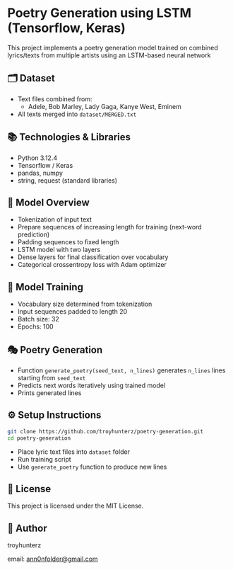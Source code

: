 # Poetry Generation using LSTM (Tensorflow, Keras)
This project implements a poetry generation model trained on combined lyrics/texts from multiple artists using an LSTM-based neural network

## 🗂️ Dataset
- Text files combined from:
  - Adele, Bob Marley, Lady Gaga, Kanye West, Eminem
- All texts merged into `dataset/MERGED.txt`

## 📚 Technologies & Libraries
- Python 3.12.4
- Tensorflow / Keras
- pandas, numpy
- string, request (standard libraries)

## 🔧 Model Overview
- Tokenization of input text
- Prepare sequences of increasing length for training (next-word prediction)
- Padding sequences to fixed length
- LSTM model with two layers
- Dense layers for final classification over vocabulary
- Categorical crossentropy loss with Adam optimizer


## 🤖 Model Training
- Vocabulary size determined from tokenization
- Input sequences padded to length 20
- Batch size: 32
- Epochs: 100

## 🎭 Poetry Generation
- Function `generate_poetry(seed_text, n_lines)` generates `n_lines` lines starting from `seed_text`
- Predicts next words iteratively using trained model
- Prints generated lines

## ⚙️ Setup Instructions
```bash
git clone https://github.com/troyhunterz/poetry-generation.git
cd poetry-generation
```
- Place lyric text files into `dataset` folder
- Run training script
- Use `generate_poetry` function to produce new lines

## 🧾 License
This project is licensed under the MIT License.

## 👤 Author
troyhunterz

email: ann0nfolder@gmail.com